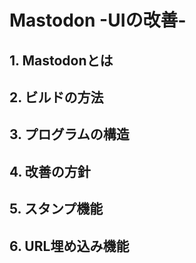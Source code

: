 # Mastodon -UIの改善-
## 1. Mastodonとは

## 2. ビルドの方法

## 3. プログラムの構造

## 4. 改善の方針

## 5. スタンプ機能

## 6. URL埋め込み機能